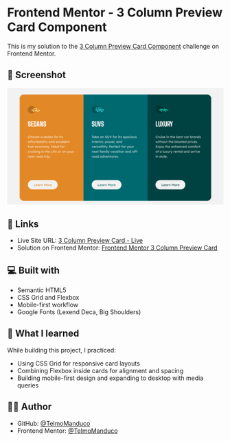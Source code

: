 # Frontend Mentor - 3 Column Preview Card Component

This is my solution to the [3 Column Preview Card Component](https://www.frontendmentor.io/challenges/3column-preview-card-component-pH92eAR2-) challenge on Frontend Mentor.

## 📸 Screenshot

![Screenshot of the 3 Column Preview Card](./images/screenshot.png)

## 🔗 Links

- Live Site URL: [3 Column Preview Card - Live](https://telmomanduco.github.io/3-column-preview-card-component-main/)
- Solution on Frontend Mentor: [Frontend Mentor 3 Column Preview Card](https://www.frontendmentor.io/solutions/3-column-preview-card-component)

## 💻 Built with

- Semantic HTML5
- CSS Grid and Flexbox
- Mobile-first workflow
- Google Fonts (Lexend Deca, Big Shoulders)

## 🚀 What I learned

While building this project, I practiced:

- Using CSS Grid for responsive card layouts
- Combining Flexbox inside cards for alignment and spacing
- Building mobile-first design and expanding to desktop with media queries

## 🙋‍♂️ Author

- GitHub: [@TelmoManduco](https://github.com/TelmoManduco)
- Frontend Mentor: [@TelmoManduco](https://www.frontendmentor.io/profile/TelmoManduco)
